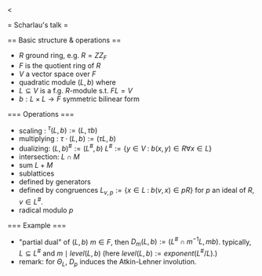 <<TableOfContents>

= Scharlau's talk =

== Basic structure & operations ==
 * $R$ ground ring, e.g. $R = ZZ_F$
 * $F$ is the quotient ring of $R$
 * $V$ a vector space over $F$
 * quadratic module $(L,b)$ where
  * $L\subseteq V$ is a f.g. $R$-module s.t. $FL=V$
  * $b : L\times L\rightarrow F$ symmetric bilinear form

=== Operations ===

 * scaling : $^\tau(L,b) := (L, \tau b)$
 * multiplying : $\tau\cdot(L,b) := (\tau L, b)$
 * dualizing: $(L,b)^\# := (L^\#, b)$
  $L^\# := \{ y\in V \;:\; b(x,y)\in R \forall x\in L \}$
 * intersection: $L\cap M$
 * sum $L+M$
 * sublattices
  * defined by generators
  * defined by congruences
     $L_{v,p} := \{x\in L \;:\; b(v,x) \in pR \}$
    for $p$ an ideal of $R$, $v\in L^\#$.
 * radical modulo $p$

=== Example ===

 * "partial dual" of $(L,b)$
  $m\in F$, then $D_m(L,b) := (L^\#\cap m^{-1} L, mb)$.
 typically, $L\subseteq L^\#$ and $m\mid level(L,b)$
  (here $level(L,b):=exponent(L^\#/L)$.)
  * remark: for $\Theta_L$, $D_p$ induces the Atkin-Lehner involution.
 
